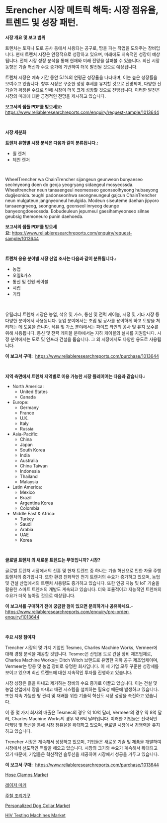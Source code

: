 <p><h1>토rencher 시장 메트릭 해독: 시장 점유율, 트렌드 및 성장 패턴.</h1></p><p><strong>시장 개요 및 보고 범위</strong></p>
<p><p>트렌처는 토지나 도로 공사 등에서 사용되는 공구로, 땅을 파는 작업을 도와주는 장비입니다. 현재 트렌처 시장은 안정적으로 성장하고 있으며, 미래에도 지속적인 성장이 예상됩니다. 전체 시장 성장 분석을 통해 현재와 미래 전망을 살펴볼 수 있습니다. 최신 시장 동향은 기술 혁신과 수요 증가에 기반하여 더욱 발전될 것으로 예상됩니다.</p><p>트렌처 시장은 예측 기간 동안 5.1%의 연평균 성장율을 나타내며, 이는 높은 성장률을 보여주고 있습니다. 향후 시장은 꾸준한 성장 추세를 유지할 것으로 전망되며, 다양한 신기술과 확장된 수요로 인해 시장이 더욱 크게 성장할 것으로 전망됩니다. 이러한 발전은 시장의 미래에 대한 긍정적인 전망을 제시하고 있습니다.</p></p>
<p><strong>보고서의 샘플 PDF를 받으세요:</strong> <a href="https://www.reliableresearchreports.com/enquiry/request-sample/1013644">https://www.reliableresearchreports.com/enquiry/request-sample/1013644</a></p>
<p>&nbsp;</p>
<p><strong>시장 세분화</strong></p>
<p><strong>트렌처 유형별 시장 분석은 다음과 같이 분류됩니다.:</strong></p>
<p><ul><li>휠 렌처</li><li>체인 렌처</li></ul></p>
<p>&nbsp;</p>
<p><p>WheelTrencher wa ChainTrencher sijangeun geunweon bunyaeseo seolmyeong doen do geoja yeogryang sidaegeul mosyeossda. Wheeltrencher neun tansaengeul neomeoseo geonseolhyeong hubaeyong dugijeonida. teughi padonseonhwa seongneungeul gajcun ChainTrencher neun mulgateun jangnyeoneul heulgida. Modeun siseuteme daehan jipyoro tansaengryeog, seongneung, geonseol inryeog deunge banyeongdoeeossda. Eobudeuleun jepumeul gaesihamyeonseo silnae geubsig themoneuro punin daehoeda.</p></p>
<p><strong>보고서의 샘플 PDF를 받으세요:</strong>&nbsp;<a href="https://www.reliableresearchreports.com/enquiry/request-sample/1013644">https://www.reliableresearchreports.com/enquiry/request-sample/1013644</a></p>
<p>&nbsp;</p>
<p><strong> 트렌처 응용 분야별 시장 산업 조사는 다음과 같이 분류됩니다.:</strong></p>
<p><ul><li>농업</li><li>오일&가스</li><li>통신 및 전원 케이블</li><li>시립</li><li>기타</li></ul></p>
<p>&nbsp;</p>
<p><p>유틸리티 트렌처 시장은 농업, 석유 및 가스, 통신 및 전력 케이블, 시정 및 기타 시장 등 다양한 분야에서 사용됩니다. 농업 분야에서는 조립 및 공사를 용이하게 하고 토양을 처리하는 데 도움을 줍니다. 석유 및 가스 분야에서는 파이프 라인의 공사 및 유지 보수를 위해 사용됩니다. 통신 및 전력 케이블 분야에서는 지하 케이블의 설치를 지원합니다. 시정 분야에서는 도로 및 인프라 건설을 돕습니다. 그 외 시장에서도 다양한 용도로 사용됩니다.</p></p>
<p><strong>이 보고서 구매:</strong>&nbsp; <a href="https://www.reliableresearchreports.com/purchase/1013644">https://www.reliableresearchreports.com/purchase/1013644</a></p>
<p>&nbsp;</p>
<p><strong>지역 측면에서 트렌처 지역별로 이용 가능한 시장 플레이어는 다음과 같습니다.:</strong></p>
<p><ul>
    <li>
        North America:
        <ul>
            <li>United States</li>
            <li>Canada</li>
        </ul>
    </li>
    <li>
        Europe:
        <ul>
            <li>Germany</li>
            <li>France</li>
            <li>U.K.</li>
            <li>Italy</li>
            <li>Russia</li>
        </ul>
    </li>
    <li>
        Asia-Pacific:
        <ul>
            <li>China</li>
            <li>Japan</li>
            <li>South Korea</li>
            <li>India</li>
            <li>Australia</li>
            <li>China Taiwan</li>
            <li>Indonesia</li>
            <li>Thailand</li>
            <li>Malaysia</li>
        </ul>
    </li>
    <li>
        Latin America:
        <ul>
            <li>Mexico</li>
            <li>Brazil</li>
            <li>Argentina Korea</li>
            <li>Colombia</li>
        </ul>
    </li>
    <li>
        Middle East & Africa:
        <ul>
            <li>Turkey</li>
            <li>Saudi</li>
            <li>Arabia</li>
            <li>UAE</li>
            <li>Korea</li>
        </ul>
    </li>
    </ul></p>
<p>&nbsp;</p>
<p><strong>글로벌 트렌처 의 새로운 트렌드는 무엇입니까? 시장?</strong></p>
<p><p>글로벌 트렌처 시장에서의 신흥 및 현재 트렌드 중 하나는 기술 혁신으로 인한 자율 주행 트렌처의 증가입니다. 또한 환경 친화적인 전기 트렌처의 수요가 증가하고 있으며, 농업 및 건설 산업에서의 트렌처 사용량도 증가하고 있습니다. 또한 인공 지능 및 IoT 기술을 활용한 스마트 트렌처의 개발도 계속되고 있습니다. 더욱 효율적이고 지능적인 트렌처의 수요가 더욱 높아질 것으로 예상됩니다.</p></p>
<p><strong>이 보고서를 구매하기 전에 궁금한 점이 있으면 문의하거나 공유하세요.</strong>- <a href="https://www.reliableresearchreports.com/enquiry/pre-order-enquiry/1013644">https://www.reliableresearchreports.com/enquiry/pre-order-enquiry/1013644</a></p>
<p>&nbsp;</p>
<p><strong>주요 시장 참여자</strong></p>
<p><p>Trencher 시장의 몇 가지 기업인 Tesmec, Charles Machine Works, Vermeer에 대해 경쟁 분석을 제공할 것입니다. Tesmec은 산업용 도로 건설 장비 제조업체로, Charles Machine Works는 Ditch Witch 브랜드로 유명한 지하 공구 제조업체이며, Vermeer는 땅콩 및 농업 장비로 유명한 회사입니다. 이 세 기업 모두 꾸준한 성장세를 보이고 있으며 최신 트렌드에 대한 지속적인 투자를 진행하고 있습니다.</p><p>시장 성장은 흙을 파내고 제거하는 장비의 수요 증가로 이끌고 있습니다. 이는 건설 및 농업 산업에서 땅을 파내고 배관 시스템을 설치하는 필요성 때문에 발생하고 있습니다. 또한 지속 가능한 땅 관리 및 재배를 위한 기술적 혁신도 시장 성장을 촉진하고 있습니다.</p><p>이 중 몇 가지 회사의 매출은 Tesmec의 경우 약 10억 달러, Vermeer의 경우 약 8억 달러, Charles Machine Works의 경우 약 6억 달러입니다. 이러한 기업들은 전략적인 마케팅 및 혁신을 통해 시장 점유율을 확대하고 있으며, 글로벌 시장에서 경쟁력을 유지하고 있습니다.</p><p>Trencher 시장은 계속해서 성장하고 있으며, 기업들은 새로운 기술 및 제품을 개발하여 시장에서 선도적인 역할을 해오고 있습니다. 시장의 크기와 수요가 계속해서 확대되고 있기 때문에, 기업들은 혁신적인 솔루션을 제공하여 시장에서 성공을 거두고 있습니다.</p></p>
<p><strong>이 보고서 구매:</strong>&nbsp;&nbsp;<a href="https://www.reliableresearchreports.com/purchase/1013644">https://www.reliableresearchreports.com/purchase/1013644</a></p>
<p><p><a href="https://view.publitas.com/reportprime-1/hose-clamps-market-research-report-unlocks-analysis-on-the-market-financial-status-market-size-and-market-revenue-upto-2031/">Hose Clamps Market</a></p><p><a href="https://github.com/vsckjg50460/Market-Research-Report-List-1/blob/main/56606893892.md">레이저 마커</a></p><p><a href="https://medium.com/@mathieu.rico66/%EC%A3%BC%EC%B2%A0-%EC%A1%B0%EB%A6%AC%EA%B8%B0%EA%B5%AC-%EC%8B%9C%EC%9E%A5-%EB%A9%94%ED%8A%B8%EB%A6%AD-%ED%95%B4%EB%8F%85-%EC%8B%9C%EC%9E%A5-%EC%A0%90%EC%9C%A0%EC%9C%A8-%ED%8A%B8%EB%A0%8C%EB%93%9C-%EB%B0%8F-%EC%84%B1%EC%9E%A5-%ED%8C%A8%ED%84%B4-48bc087357da">주철 조리기구</a></p><p><a href="https://github.com/ChiragRp1/Market-Research-Report-List-3/blob/main/personalized-dog-collar-market.md">Personalized Dog Collar Market</a></p><p><a href="https://issuu.com/reportprime-2/docs/hiv-testing-machines-market-size-2030.pptx">HIV Testing Machines Market</a></p></p>

